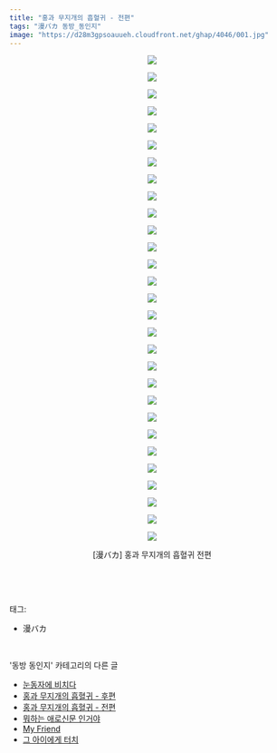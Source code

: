 ```yaml
---
title: "홍과 무지개의 흡혈귀 - 전편"
tags: "漫バカ 동방_동인지"
image: "https://d28m3gpsoauueh.cloudfront.net/ghap/4046/001.jpg"
---
```

<div class="article">
<p style="text-align: center; clear: none; float: none;"><img src="{{ site.imgserver4 }}/ghap/4046/001.jpg"/></p>
<p style="text-align: center; clear: none; float: none;"><img src="{{ site.imgserver4 }}/ghap/4046/002.jpg"/></p>
<p style="text-align: center; clear: none; float: none;"><img src="{{ site.imgserver4 }}/ghap/4046/003.jpg"/></p>
<p style="text-align: center; clear: none; float: none;"><img src="{{ site.imgserver4 }}/ghap/4046/004.jpg"/></p>
<p style="text-align: center; clear: none; float: none;"><img src="{{ site.imgserver4 }}/ghap/4046/005.jpg"/></p>
<p style="text-align: center; clear: none; float: none;"><img src="{{ site.imgserver4 }}/ghap/4046/006.jpg"/></p>
<p style="text-align: center; clear: none; float: none;"><img src="{{ site.imgserver4 }}/ghap/4046/007.jpg"/></p>
<p style="text-align: center; clear: none; float: none;"><img src="{{ site.imgserver4 }}/ghap/4046/008.jpg"/></p>
<p style="text-align: center; clear: none; float: none;"><img src="{{ site.imgserver4 }}/ghap/4046/009.jpg"/></p>
<p style="text-align: center; clear: none; float: none;"><img src="{{ site.imgserver4 }}/ghap/4046/010.jpg"/></p>
<p style="text-align: center; clear: none; float: none;"><img src="{{ site.imgserver4 }}/ghap/4046/011.jpg"/></p>
<p style="text-align: center; clear: none; float: none;"><img src="{{ site.imgserver4 }}/ghap/4046/012.jpg"/></p>
<p style="text-align: center; clear: none; float: none;"><img src="{{ site.imgserver4 }}/ghap/4046/013.jpg"/></p>
<p style="text-align: center; clear: none; float: none;"><img src="{{ site.imgserver4 }}/ghap/4046/014.jpg"/></p>
<p style="text-align: center; clear: none; float: none;"><img src="{{ site.imgserver4 }}/ghap/4046/015.jpg"/></p>
<p style="text-align: center; clear: none; float: none;"><img src="{{ site.imgserver4 }}/ghap/4046/016.jpg"/></p>
<p style="text-align: center; clear: none; float: none;"><img src="{{ site.imgserver4 }}/ghap/4046/017.jpg"/></p>
<p style="text-align: center; clear: none; float: none;"><img src="{{ site.imgserver4 }}/ghap/4046/018.jpg"/></p>
<p style="text-align: center; clear: none; float: none;"><img src="{{ site.imgserver4 }}/ghap/4046/019.jpg"/></p>
<p style="text-align: center; clear: none; float: none;"><img src="{{ site.imgserver4 }}/ghap/4046/020.jpg"/></p>
<p style="text-align: center; clear: none; float: none;"><img src="{{ site.imgserver4 }}/ghap/4046/021.jpg"/></p>
<p style="text-align: center; clear: none; float: none;"><img src="{{ site.imgserver4 }}/ghap/4046/022.jpg"/></p>
<p style="text-align: center; clear: none; float: none;"><img src="{{ site.imgserver4 }}/ghap/4046/023.jpg"/></p>
<p style="text-align: center; clear: none; float: none;"><img src="{{ site.imgserver4 }}/ghap/4046/024.jpg"/></p>
<p style="text-align: center; clear: none; float: none;"><img src="{{ site.imgserver4 }}/ghap/4046/025.jpg"/></p>
<p style="text-align: center; clear: none; float: none;"><img src="{{ site.imgserver4 }}/ghap/4046/026.jpg"/></p>
<p style="text-align: center; clear: none; float: none;"><img src="{{ site.imgserver4 }}/ghap/4046/027.jpg"/></p>
<p style="text-align: center; clear: none; float: none;"><img src="{{ site.imgserver4 }}/ghap/4046/028.jpg"/></p>
<p style="text-align: center; clear: none; float: none;"><img src="{{ site.imgserver4 }}/ghap/4046/029.jpg"/></p>
<p style="text-align: center; clear: none; float: none;">[漫バカ] 홍과 무지개의 흡혈귀 전편</p>
<p><br/></p>
</div><br/>
<div class="tagTrail">
<p>태그: </p>
<ul>
<li>漫バカ</li>
</ul>
</div><br/>
<div class="another">
<p>'동방 동인지' 카테고리의 다른 글</p>
<ul>
<li><a href="/ghap_4048">눈동자에 비치다</a></li>
<li><a href="/ghap_4047">홍과 무지개의 흡혈귀 - 후편</a></li>
<li><a href="/ghap_4046">홍과 무지개의 흡혈귀 - 전편</a></li>
<li><a href="/ghap_4045">뭐하는 애로신문 인거야</a></li>
<li><a href="/ghap_4044">My Friend</a></li>
<li><a href="/ghap_4043">그 아이에게 터치</a></li>
</ul>
</div><br/>
<div class="cb_module cb_fluid">
<div class="cb_wrt cb_profile">
</div><!-- commentList close -->
</div><br/>
